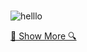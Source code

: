 #

![helllo](https://readme-typing-svg.herokuapp.com/?lines=Hello,+There!+👋;I'm+Mirko+Rovere&center=true&size=30)

<!--START_SECTION:waka-->
<!--END_SECTION:waka-->

[🔎 Show More 🔍](https://github.com/Mirko-r?tab="repositories")
